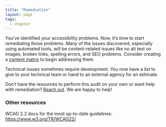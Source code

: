 ```yaml
---
title: "Remediation"
layout: page
tags:
  - chapter
---
```

You’ve identified your accessibility problems. Now, it’s time to start remediating those problems. Many of the issues discovered, especially using automated tools, will be content-related issues like no alt text on images, broken links, spelling errors, and SEO problems. Consider creating a [content matrix](https://www.lullabot.com/articles/content-matrix-your-re-organized-closet-content) to begin addressing them.

Technical issues sometimes require development. You now have a list to give to your technical team or hand to an external agency for an estimate.

Don’t have the resources to perform this audit on your own or want help with remediation? [Reach out](https://www.lullabot.com/contact). We are happy to help! 

### Other resources
WCAG 2.2 docs for the most up-to-date guidelines: https://www.w3.org/TR/WCAG22/ 
